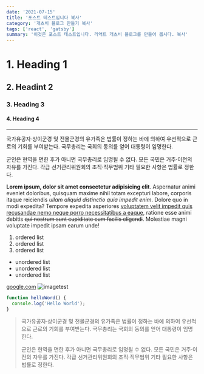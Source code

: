 ```yaml
---
date: '2021-07-15'
title: '포스트 테스트입니다 복사'
category: '개츠비 블로그 만들기 복사'
tags: ['react', 'gatsby']
summary: '이것은 포스트 테스트입니다. 리액트 개츠비 블로그를 만들어 봅시다. 복사'
---
```


# 1. Heading 1

## 2. Headint 2

### 3. Heading 3

#### 4. Heading 4

---

국가유공자·상이군경 및 전몰군경의 유가족은 법률이 정하는 바에 의하여 우선적으로 근로의 기회를 부여받는다. 국무총리는 국회의 동의를 얻어 대통령이 임명한다.

군인은 현역을 면한 후가 아니면 국무총리로 임명될 수 없다. 모든 국민은 거주·이전의 자유를 가진다. 각급 선거관리위원회의 조직·직무범위 기타 필요한 사항은 법률로 정한다.

**Lorem ipsum, dolor sit amet consectetur adipisicing elit**. Aspernatur animi eveniet doloribus, quisquam maxime nihil totam excepturi labore, corporis itaque reiciendis _ullam aliquid distinctio quia impedit enim_. Dolore quo in modi expedita? Tempore expedita asperiores <u>voluptatem velit impedit quis recusandae nemo neque porro necessitatibus a eaque</u>, ratione esse animi debitis ~~qui nostrum sunt cupiditate cum facilis eligendi~~. Molestiae magni voluptate impedit ipsam earum unde!

1. ordered list
2. ordered list
3. ordered list

- unordered list
- unordered list
- unordered list

[google.com](https://www.google.com/)
![imagetest](./imagetest.jpg)

```js
function helloWord() {
  console.log('Hello World');
}
```

> 국가유공자·상이군경 및 전몰군경의 유가족은 법률이 정하는 바에 의하여 우선적으로 근로의 기회를 부여받는다. 국무총리는 국회의 동의를 얻어 대통령이 임명한다.
>
> 군인은 현역을 면한 후가 아니면 국무총리로 임명될 수 없다. 모든 국민은 거주·이전의 자유를 가진다. 각급 선거관리위원회의 조직·직무범위 기타 필요한 사항은 법률로 정한다.
